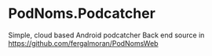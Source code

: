 PodNoms.Podcatcher
==================

Simple, cloud based Android podcatcher
Back end source in https://github.com/fergalmoran/PodNomsWeb
